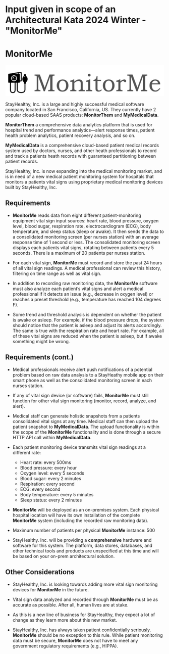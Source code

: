 # Input given in scope of an Architectural Kata 2024 Winter - "MonitorMe"

# **MonitorMe**

![**MonitorMe** logo](../images/logo.png)

StayHealthy, Inc. is a large and highly successful medical software company located in San Francisco, California, US. They currently have 2 popular cloud-based SAAS products: **MonitorThem** and **MyMedicalData**.

**MonitorThem** a comprehensive data analytics platform that is used for hospital trend and performance analytics—alert response times, patient health problem analytics, patient recovery analysis, and so on.

**MyMedicalData** is a comprehensive cloud-based patient medical records system used by doctors, nurses, and other heath professionals to record and track a patients heath records with guaranteed partitioning between patient records.

StayHealthy, Inc. is now expanding into the medical monitoring market, and is in need of a new medical patient monitoring system for hospitals that monitors a patients vital signs using proprietary medical monitoring devices built by StayHealthy, Inc.

## Requirements

* **MonitorMe** reads data from eight different patient-monitoring equipment vital sign input sources: heart rate, blood pressure, oxygen level, blood sugar, respiration rate, electrocardiogram (ECG), body temperature, and sleep status (sleep or awake). It then sends the data to a consolidated monitoring screen (per nurses station) with an average response time of 1 second or less. The consolidated monitoring screen displays each patients vital signs, rotating between patients every 5 seconds. There is a maximum of 20 patients per nurses station.

* For each vital sign, **MonitorMe** must record and store the past 24 hours of all vital sign readings. A medical professional can review this history, filtering on time range as well as vital sign.

* In addition to recording raw monitoring data, the **MonitorMe** software must also analyze each patient’s vital signs and alert a medical professional if it detects an issue (e.g., decrease in oxygen level) or reaches a preset threshold (e.g., temperature has reached 104 degrees F).

* Some trend and threshold analysis is dependent on whether the patient is awake or asleep. For example, if the blood pressure drops, the system should notice that the patient is asleep and adjust its alerts accordingly.<br/>
The same is true with the respiration rate and heart rate. For example, all of these vital signs are reduced when the patient is asleep, but if awake something might be wrong.

## Requirements (cont.)

* Medical professionals receive alert push notifications of a potential problem based on raw data analysis to a StayHeathy mobile app on their smart phone as well as the consolidated monitoring screen in each nurses station.

* If any of vital sign device (or software) fails, **MonitorMe** must still function for other vital sign monitoring (monitor, record, analyze, and alert).

* Medical staff can generate holistic snapshots from a patients consolidated vital signs at any time. Medical staff can then upload the patient snapshot to **MyMedicalData**. The upload functionality is within the scope of the **MonitorMe** functionality and is done through a secure HTTP API call within **MyMedicalData**.

* Each patient monitoring device transmits vital sign readings at a different rate:
  * Heart rate: every 500ms
  * Blood pressure: every hour
  * Oxygen level: every 5 seconds
  * Blood sugar: every 2 minutes
  * Respiration: every second
  * ECG: every second
  * Body temperature: every 5 minutes
  * Sleep status: every 2 minutes

* **MonitorMe** will be deployed as an on-premises system. Each physical hospital location will have its own installation of the complete **MonitorMe** system (including the recorded raw monitoring data).

* Maximum number of patients per physical **MonitorMe** instance: 500

* StayHealthy. Inc. will be providing a **comprehensive** hardware and software for this system. The platform, data stores, databases, and other technical tools and products are unspecified at this time and will be based on your on-prem architectural solution.

## Other Considerations

* StayHealthy, Inc. is looking towards adding more vital sign monitoring devices for **MonitorMe** in the future.

* Vital sign data analyzed and recorded through **MonitorMe** must be as accurate as possible. After all, human lives are at stake.

* As this is a new line of business for StayHealthy, they expect a lot of change as they learn more about this new market.

* StayHealthy, Inc. has always taken patient confidentially seriously. **MonitorMe** should be no exception to this rule. While patient monitoring data must be secure, **MonitorMe** does not have to meet any government regulatory requirements (e.g., HIPPA).
